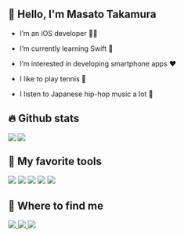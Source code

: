 
## :wave: Hello, I'm Masato Takamura
- I’m an iOS developer 👨‍🎨

- I’m currently learning Swift 📱

- I’m interested in developing smartphone apps :heart:

- I like to play tennis :tennis:

- I listen to Japanese hip-hop music a lot 🎵


## :fire: Github stats
<a href="https://github.com/mtkmr/github-readme-stats">
  <img align="left" src="https://github-readme-stats.vercel.app/api?username=mtkmr&count_private=true&show_icons=true&hide=contribs&theme=nord" />
</a>
<a href="https://github.com/mrkmr/github-readme-stats">
  <img src="https://github-readme-stats.vercel.app/api/top-langs/?username=mtkmr&theme=nord" />
</a>  

## :wrench: My favorite tools
<p align="left"> 
<img src="https://img.shields.io/badge/-Swift-FA7343.svg?logo=swift&logoColor=white&style=popout">
<img src="https://img.shields.io/badge/-Xcode-1575F9.svg?logo=xcode&logoColor=white&style=popout">
<img src="https://img.shields.io/badge/-Firebase-FFCA28.svg?logo=firebase&logoColor=black&style=popout">
<img src="https://img.shields.io/badge/-Git-F05032.svg?logo=git&logoColor=white&style=popout">
<img src="https://img.shields.io/badge/-Slack-4A154B.svg?logo=slack&logoColor=white&style=popout">
</p>

## :baby: Where to find me
<p align="left"> 
  <a href="https://github.com/mtkmr">
  <img src="https://img.shields.io/badge/-Github-181717.svg?logo=github&logoColor=white&style=for-the-badge">
  </a>
  <a href="https://twitter.com/msttkmr">
  <img src="https://img.shields.io/badge/-Twitter-1DA1F2.svg?logo=twitter&logoColor=white&style=for-the-badge">
  </a>
  <a href="https://qiita.com/mtkmr">
  <img src="https://img.shields.io/badge/-Qiita-55C500.svg?logo=qiita&logoColor=white&style=for-the-badge">
  </a>
<!--   <a href="https://zenn.dev/mtakamura">
  <img src="https://img.shields.io/badge/-Zenn-gray?style=for-the-badge">
  </a> -->
</p>
